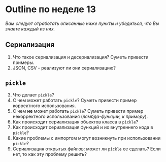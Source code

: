 # Outline по неделе 13
_Вам следует отработать описанные ниже пункты и убедиться, что Вы знаете каждый из них._

## Сериализация
1. Что такое сериализация и десериализация? Суметь привести примеры.
2. JSON, CSV - реализуют ли они сериализацию?

## `pickle`
3. Что делает `pickle`?
4. С чем может работать `pickle`? Суметь привести пример корректного использования.
5. С чем **не** может работать `pickle`? Суметь привести пример некорректного использования (_лямбда-функции, к примеру_).
6. Как происходит сериализация объектов класса в `pickle`?
7. Как происходит сериализация функций и их внутреннего кода в `pickle`?
8. Какие проблемы с импортом могут возникнуть при использовании `pickle`?
9. Сериализация открытых файлов: может ли `pickle` ее сделать? Если нет, то как эту проблему решить?
